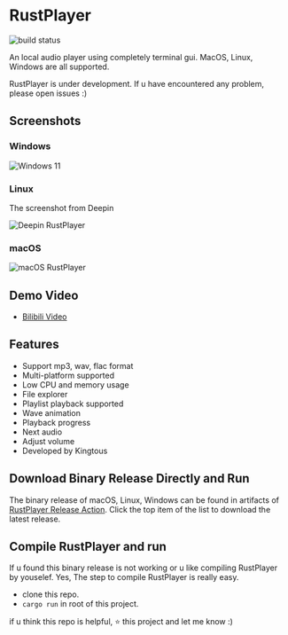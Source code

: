 # RustPlayer

![build status](https://github.com/Kingtous/RustPlayer/actions/workflows/rust.yml/badge.svg)

An local audio player using completely terminal gui. MacOS, Linux, Windows are all supported.

RustPlayer is under development. If u have encountered any problem, please open issues :)

## Screenshots

### Windows

![Windows 11](https://img.kingtous.cn/QQ%E6%88%AA%E5%9B%BE20220226203558.png)

### Linux 

The screenshot from Deepin

![Deepin RustPlayer](https://s2.loli.net/2022/03/03/YtJWvnDuV4rHs7T.png)

### macOS

![macOS RustPlayer](https://s2.loli.net/2022/03/03/Z9altpG63qk24W8.png)

## Demo Video

- [Bilibili Video](https://www.bilibili.com/video/BV1T34y1k7Xf)

## Features

- Support mp3, wav, flac format
- Multi-platform supported
- Low CPU and memory usage
- File explorer
- Playlist playback supported
- Wave animation
- Playback progress
- Next audio
- Adjust volume
- Developed by Kingtous

## Download Binary Release Directly and Run

The binary release of macOS, Linux, Windows can be found in artifacts of [RustPlayer Release Action](https://github.com/Kingtous/RustPlayer/actions/workflows/rust-release.yml). Click the top item of the list to download the latest release.

## Compile RustPlayer and run

If u found this binary release is not working or u like compiling RustPlayer by youselef. Yes, The step to compile RustPlayer is really easy.

- clone this repo.
- `cargo run` in root of this project.

if u think this repo is helpful, ⭐ this project and let me know :)
